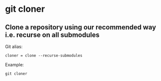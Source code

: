 # git cloner

## Clone a repository using our recommended way i.e. recurse on all submodules

Git alias:

```git
cloner = clone --recurse-submodules
```

Example:

```shell
git cloner
```
